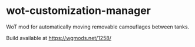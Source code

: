 # wot-customization-manager
WoT mod for automatically moving removable camouflages between tanks.

Build available at https://wgmods.net/1258/
